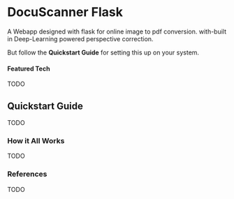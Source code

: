 # DocuScanner Flask
A Webapp designed with flask for online image to pdf conversion. with-built in Deep-Learning powered perspective correction. 


But follow the **Quickstart Guide** for setting this up on your system. 

#### Featured Tech
TODO



## Quickstart Guide
TODO 


### How it All Works 
TODO


### References
TODO
